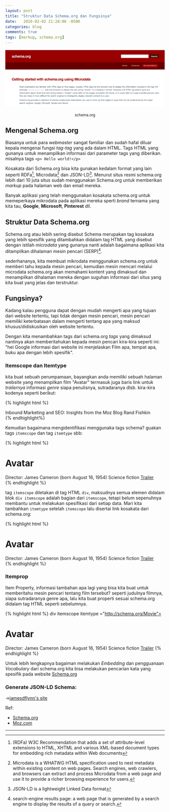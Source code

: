 ```yaml
---
layout: post
title: "Struktur Data Schema.org dan Fungsinya"
date:   2016-02-02 21:28:06 -0500
categories: blog
comments: true
tags: [markup, schema.org]
---
```

![schema.org google](/assets/img/schema/schema.org.png)<center class="caption"><small>schema.org</small></center>

## Mengenal Schema.org

Biasanya untuk para *webmaster* sangat familiar dan sudah hafal diluar kepala mengenai fungsi *tag-tag* yang ada dalam HTML. Tags HTML yang gunanya untuk menampilkan informasi dari parameter tags yang diberikan. misalnya tags `<p> Hello world!</p>`

Kosakata dari Schema.org bisa kita gunakan kedalam format yang lain seperti RDFa[^1], Microdata[^2] dan JSON-LD[^3]. Menurut situs resmi schema.org lebih dari 10 juta situs sudah menggunakan Schema.org untuk memberikan *markup* pada halaman web dan email mereka.

Banyak aplikasi yang telah menggunakan kosakata schema.org untuk memeperkaya mikrodata pada aplikasi mereka sperti *brand* ternama yang kita tau, **Google**, **Microsoft**, **Pinterest** dll.

## Struktur Data Schema.org

Schema.org atau lebih sering disebut Schema merupakan tag kosakata yang lebih spesifik yang ditambahkan didalam tag HTML yang disebut dengan istilah *microdata* yang gunanya nanti adalah bagaimana aplikasi kita ditampilkan dihalaman mesin pencari (SERP)[^4].

sederhananya, kita membuat mikrodata menggunakan schema.org untuk memberi tahu kepada mesin pencari, kemudian mesin mencari melalui microdata schema.org akan memahami kontent yang dimaksud dan menampilkan dihalaman mereka dengan suguhan informasi dari situs yang kita buat yang jelas dan terstruktur.

## Fungsinya?
Kadang kalau pengguna dapat dengan mudah mengerti apa yang tujuan dari website tertentu, tapi tidak dengan mesin pencari, mesin pencari memiliki keterbatasan dalam mengerti tentang apa yang maksud khusus/didiskusikan oleh website tertentu.

Dengan kita menambahkan tags dari schema.org *tags* yang dimaksud nantinya akan memberitahukan kepada mesin pencari kira-kira seperti ini: "hei Google informasi dari website ini menjelaskan Film apa, tempat apa, buku apa dengan lebih spesifik".

### Itemscope dan Itemtype
kita buat sebuah perumpamaan, bayangkan anda memiliki sebuah halaman website yang menampilkan film "Avatar" termasuk juga baris link untuk *trailernya* informasi *genre* siapa penulisnya, sutradaranya dlsb. kira-kira kodenya seperti berikut:

{% highlight html %}
<div itemscope itemtype="https://schema.org/Book">
  <span itemprop="name"> Inbound Marketing and SEO: Insights from the Moz Blog</span>
  <span itemprop="author">Rand Fishkin</span>
</div>
{% endhighlight%}

Kemudian bagaimana mengidentifikasi menggunaka tags schema? guakan tags `itemscope` dan tag `itemtype` sbb:

{% highlight html %}
<div itemscope>
  <h1>Avatar</h1>
  <span>Director: James Cameron (born August 16, 1954) </span>
  <span>Science fiction</span>
  <a href="../movies/avatar-theatrical-trailer.html">Trailer</a>
</div>
{% endhighlight %}

tag `itemscope` diletakan di tag HTML `div`, maksudnya semua elemen didalam blok `div itemscope` adalah bagian dari `itemscope`, tetapi belum sepenuhnya membantu untuk melakukan spesifikasi dari setiap data. Mari kita tambahkan `itemtype`  setelah `itemscope` lalu disertai link kosakata dari schema.org:

{% highlight html %}
<div itemscope itemtype="http://schema.org/Movie">
  <h1>Avatar</h1>
  <span>Director: James Cameron (born August 16, 1954)</span>
  <span>Science fiction</span>
  <a href="../movies/avatar-theatrical-trailer.html">Trailer</a>
</div>
{% endhighlight %}


### Itemprop

Item Property, informasi tambahan apa lagi yang bisa kita buat untuk memberitahu mesin pencari tentang film tersebut? seperti judulnya filmnya, siapa sutradaranya genre apa, lalu kita buat properti sesuai schema.org didalam tag HTML seperti sebelumnya.

{% highlight html %}
div itemscope itemtype ="http://schema.org/Movie">
  <h1 itemprop="name">Avatar</h1>
  <span>Director: <span itemprop="director">James Cameron</span> (born August 16, 1954)</span>
  <span itemprop="genre">Science fiction</span>
  <a href="../movies/avatar-theatrical-trailer.html" itemprop="trailer">Trailer</a>
</div>
{% endhighlight %}

Untuk lebih lengkapnya bagaiman melakukan *Embedding* dan pengguanaan *Vocabulary* dari schema.org kita bisa melakukan pencarian kata yang spesifik pada website [Schema.org]


### Generate JSON-LD Schema:

&rarr;[jamesdflynn's site](https://www.jamesdflynn.com/json-ld-schema-generator/)

Ref:
- [Schema.org]
- [Moz.com](https://moz.com/learn/seo/schema-structured-data)

[Schema.org]:https://schema.org/docs/gs.html
___

[^1]:(RDFa) W3C Recommendation that adds a set of attribute-level extensions to HTML, XHTML and various XML-based document types for embedding rich metadata within Web documents

[^2]: Microdata is a WHATWG HTML specification used to nest metadata within existing content on web pages. Search engines, web crawlers, and browsers can extract and process Microdata from a web page and use it to provide a richer browsing experience for users.

[^3]:JSON-LD is a lightweight Linked Data format

[^4]:search-engine results page: a web page that is generated by a search engine to display the results of a query or search.
